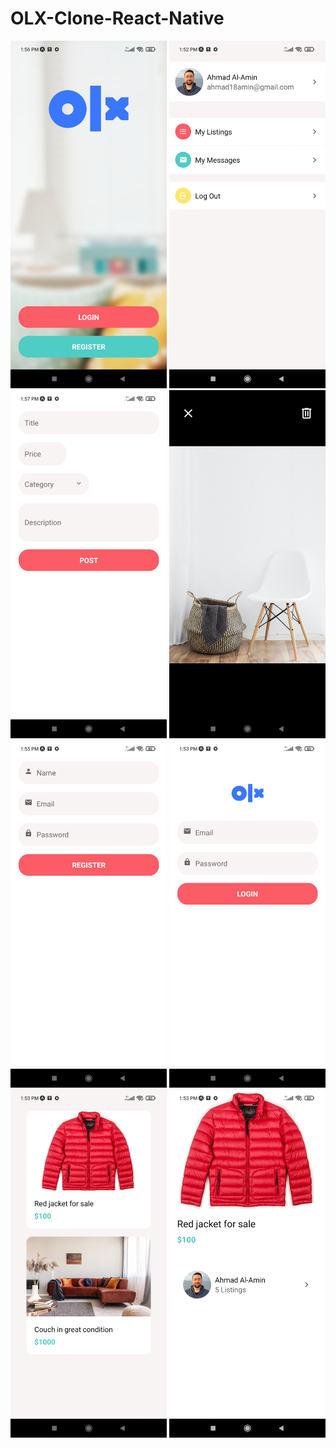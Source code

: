 # OLX-Clone-React-Native
<img src="images/1.jpg" width=250 />
<img src="images/8.jpg" width=250 />
<img src="images/2.jpg" width=250 />
<img src="images/3.jpg" width=250 />
<img src="images/4.jpg" width=250 />
<img src="images/5.jpg" width=250 />
<img src="images/6.jpg" width=250 />
<img src="images/7.jpg" width=250 />
